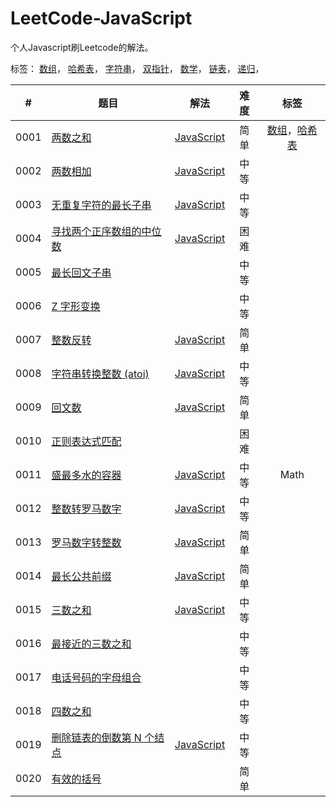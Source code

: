 # LeetCode-JavaScript

个人Javascript刷Leetcode的解法。

标签：
[数组](https://leetcode-cn.com/tag/array/)，
[哈希表](https://leetcode-cn.com/tag/hash-table/)，
[字符串](https://leetcode-cn.com/tag/string/)，
[双指针](https://leetcode-cn.com/tag/two-pointers/)，
[数学](https://leetcode-cn.com/tag/math/)，
[链表](https://leetcode-cn.com/tag/linked-list/)，
[递归](https://leetcode-cn.com/tag/recursion/)，

| # | 题目 | 解法 | 难度 | 标签 |
|---|---------|:--------:|:----------:|:----:|
|0001|[两数之和](https://leetcode-cn.com/problems/two-sum/)|[JavaScript](./src/0001-twoSum.js)|简单|[数组](https://leetcode-cn.com/tag/array/)，[哈希表](https://leetcode-cn.com/tag/hash-table/)|
|0002|[两数相加](https://leetcode-cn.com/problems/add-two-numbers/)|[JavaScript](./src/0002-addTwoNumbers.js)|中等|
|0003|[无重复字符的最长子串](https://leetcode-cn.com/problems/longest-substring-without-repeating-characters/)|[JavaScript](./src/0003-lengthOfLongestSubstring.js)|中等|
|0004|[寻找两个正序数组的中位数](https://leetcode-cn.com/problems/median-of-two-sorted-arrays/)|[JavaScript](./src/0004-findMedianSortedArrays.js)|困难|
|0005|[最长回文子串](https://leetcode-cn.com/problems/longest-palindromic-substring/)|              |中等|
|0006|[Z 字形变换](https://leetcode-cn.com/problems/zigzag-conversion/)|                  |中等|
|0007|[整数反转](https://leetcode-cn.com/problems/reverse-integer)|[JavaScript](./src/0007-reverse.js)|简单|
|0008|[字符串转换整数 (atoi)](https://leetcode-cn.com/problems/string-to-integer-atoi/)|[JavaScript](./src/0008-myAtoi.js)|中等|
|0009|[回文数](https://leetcode-cn.com/problems/palindrome-number/)|[JavaScript](./src/0009-isPalindrome.js)|简单|
|0010|[正则表达式匹配](https://leetcode-cn.com/problems/regular-expression-matching/)|               |困难|
|0011|[盛最多水的容器](https://leetcode-cn.com/problems/container-with-most-water/)|[JavaScript](./src/0011-maxArea.js)|中等|Math|
|0012|[整数转罗马数字](https://leetcode-cn.com/problems/integer-to-roman/)|[JavaScript](./src/0012-intToRoman.js)|中等|
|0013|[罗马数字转整数](https://leetcode-cn.com/problems/roman-to-integer/)|[JavaScript](./src/0013-romanToInt.js)|简单|
|0014|[最长公共前缀](https://leetcode-cn.com/problems/longest-common-prefix/)|[JavaScript](./src/0014-longestCommonPrefix.js)|简单|
|0015|[三数之和](https://leetcode-cn.com/problems/3sum/)|[JavaScript](./src/0015-threeSum.js)|中等|
|0016|[最接近的三数之和](https://leetcode-cn.com/problems/3sum-closest/)|                  |中等|
|0017|[电话号码的字母组合](https://leetcode-cn.com/problems/letter-combinations-of-a-phone-number/)|                         |中等|
|0018|[四数之和](https://leetcode-cn.com/problems/4sum/)|                     |中等|
|0019|[删除链表的倒数第 N 个结点](https://leetcode-cn.com/problems/remove-nth-node-from-end-of-list/)|[JavaScript](./src/0019-removeNthFromEnd.js)|中等|
|0020|[有效的括号](https://leetcode-cn.com/problems/valid-parentheses/)|               |简单|    
